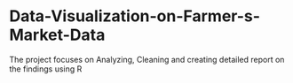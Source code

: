 # Data-Visualization-on-Farmer-s-Market-Data
The project focuses on Analyzing, Cleaning and creating detailed report on the findings using R
